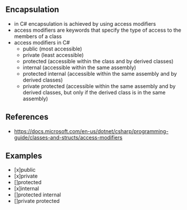 ## Encapsulation

- in C# encapsulation is achieved by using access modifiers
- access modifiers are keywords that specify the type of access to the members of a class
- access modifiers in C#
    - public (most accessible)
    - private (least accessible)
    - protected (accessible within the class and by derived classes)
    - internal (accessible within the same assembly)
    - protected internal (accessible within the same assembly and by derived classes)
    - private protected (accessible within the same assembly and by derived classes, but only if the derived class is in the same assembly)

## References
- https://docs.microsoft.com/en-us/dotnet/csharp/programming-guide/classes-and-structs/access-modifiers

## Examples
- [x]public
- [x]private
- []protected
- [x]internal
- []protected internal
- []private protected
